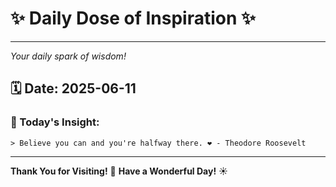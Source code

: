 # ✨ Daily Dose of Inspiration ✨

--- 

_Your daily spark of wisdom!_

## 🗓️ Date: **2025-06-11**

### 💬 Today's Insight:
```
> Believe you can and you're halfway there. ❤️ - Theodore Roosevelt
```

--- 

**Thank You for Visiting!** 🙏
**Have a Wonderful Day!** ☀️

